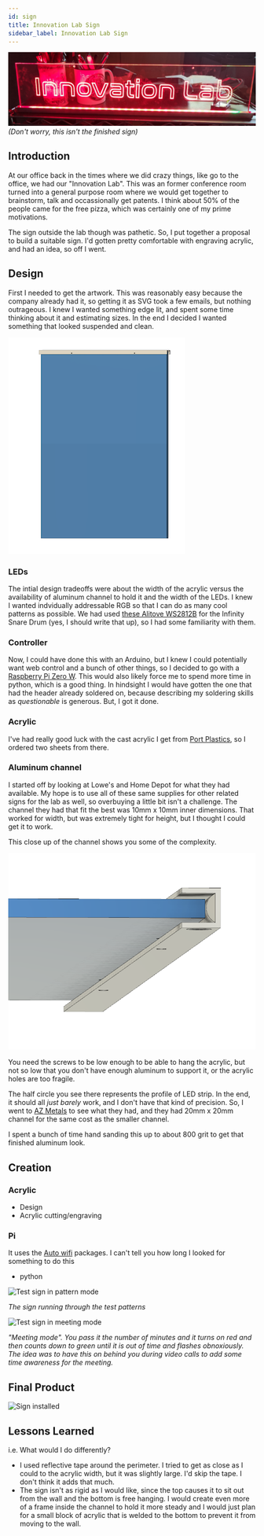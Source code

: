 ```yaml
---
id: sign
title: Innovation Lab Sign
sidebar_label: Innovation Lab Sign
---
```


![Test sign](files/lab-banner.jpg)
*(Don't worry, this isn't the finished sign)*

## Introduction
At our office back in the times where we did crazy things, like go to the office, we had our "Innovation Lab".  This was an former conference room turned into a general purpose room where we would get together to brainstorm, talk and occassionally get patents.  I think about 50% of the people came for the free pizza, which was certainly one of my prime motivations.

The sign outside the lab though was pathetic.  So, I put together a proposal to build a suitable sign.  I'd gotten pretty comfortable with engraving acrylic, and had an idea, so off I went.

## Design
First I needed to get the artwork.  This was reasonably easy because the company already had it, so getting it as SVG took a few emails, but nothing outrageous.  I knew I wanted something edge lit, and spent some time thinking about it and estimating sizes.  In the end I decided I wanted something that looked suspended and clean. 

![Modeled overview](files/overview.png)

### LEDs
The intial design tradeoffs were about the width of the acrylic versus the availability of aluminum channel to hold it and the width of the LEDs.  I knew I wanted indvidually addressable RGB so that I can do as many cool patterns as possible.  We had used [these Alitove WS2812B](https://smile.amazon.com/gp/product/B07FVR6W71/ref=ppx_yo_dt_b_search_asin_title?ie=UTF8&psc=1) for the Infinity Snare Drum (yes, I should write that up), so I had some familiarity with them.

### Controller
Now, I could have done this with an Arduino, but I knew I could potentially want web control and a bunch of other things, so I decided to go with a [Raspberry Pi Zero W](https://www.adafruit.com/product/3410).  This would also likely force me to spend more time in python, which is a good thing.  In hindsight I would have gotten the one that had the header already soldered on, because describing my soldering skills as *questionable* is generous.  But, I got it done.

### Acrylic
I've had really good luck with the cast acrylic I get from [Port Plastics](https://portplastics.com), so I ordered two sheets from there.

### Aluminum channel
I started off by looking at Lowe's and Home Depot for what they had available.  My hope is to use all of these same supplies for other related signs for the lab as well, so overbuying a little bit isn't a challenge.  The channel they had that fit the best was 10mm x 10mm inner dimensions.  That worked for width, but was extremely tight for height, but I thought I could get it to work.

This close up of the channel shows you some of the complexity.

![Channel closeup detail](files/channel-detail.png)

You need the screws to be low enough to be able to hang the acrylic, but not so low that you don't have enough aluminum to support it, or the acrylic holes are too fragile.

The half circle you see there represents the profile of LED strip.  In the end, it should all *just barely* work, and I don't have that kind of precision.   So, I went to [AZ Metals](https://www.az-metals.net/) to see what they had, and they had 20mm x 20mm channel for the same cost as the smaller channel.

I spent a bunch of time hand sanding this up to about 800 grit to get that finished aluminum look.

## Creation

### Acrylic
* Design
* Acrylic cutting/engraving

### Pi

It uses the [Auto wifi](https://www.raspberryconnect.com/projects/65-raspberrypi-hotspot-accesspoints/157-raspberry-pi-auto-wifi-hotspot-switch-internet) packages.  I can't tell you how long I looked for something to do this

* python

![Test sign in pattern mode](files/test-pattern.gif)

*The sign running through the test patterns*

![Test sign in meeting mode](files/meeting-mode.gif)

*"Meeting mode".  You pass it the number of minutes and it turns on red and then counts down to green until it is out of time and flashes obnoxiously.  The idea was to have this on behind you during video calls to add some time awareness for the meeting.*

## Final Product

![Sign installed](files/sign-installed.gif)

## Lessons Learned

i.e. What would I do differently?

* I used reflective tape around the perimeter.  I tried to get as close as I could to the acrylic width, but it was slightly large. I'd skip the tape.  I don't think it adds that much.
* The sign isn't as rigid as I would like, since the top causes it to sit out from the wall and the bottom is free hanging.  I would create even more of a frame inside the channel to hold it more steady and I would just plan for a small block of acrylic that is welded to the bottom to prevent it from moving to the wall.
